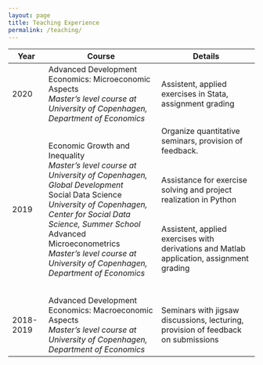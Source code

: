 ```yaml
---
layout: page
title: Teaching Experience
permalink: /teaching/
---
```


| Year | Course | Details |
| ------ | ------- | ----- | 
| 2020 | Advanced Development Economics: Microeconomic Aspects <br /> *Master’s level course at University of Copenhagen, Department of Economics* | Assistent, applied exercises in Stata, assignment grading |
| 2019 | Economic Growth and Inequality <br /> *Master’s level course at University of Copenhagen, Global Development*  <br />  Social Data Science <br /> *University of Copenhagen, Center for Social Data Science, Summer School*  <br /> Advanced Microeconometrics <br /> *Master’s level course at University of Copenhagen, Department of Economics* <br /> | Organize quantitative seminars, provision of feedback.  <br /> <br /> <br />Assistance for exercise solving and project realization in Python  <br /> <br /> <br />Assistent, applied exercises with derivations and Matlab application, assignment grading   <br /> <br /> <br /> |
| 2018-2019 | Advanced Development Economics: Macroeconomic Aspects <br /> *Master’s level course at University of Copenhagen, Department of Economics* | Seminars with jigsaw discussions, lecturing, provision of feedback on submissions |

